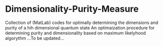 # Dimensionality-Purity-Measure
Collection of  (MatLab) codes for optimally determining the dimensions and purity of a hih dimensional quantum state 
An optimaization procedure for determining purity and dimensionality based on maximum likelyhood algorythm
...To be updated...
